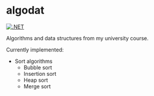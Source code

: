 # algodat

[![.NET](https://github.com/jfhr/algodat/actions/workflows/dotnet.yml/badge.svg)](https://github.com/jfhr/algodat/actions/workflows/dotnet.yml)

Algorithms and data structures from my university course.

Currently implemented:
- Sort algorithms
  - Bubble sort
  - Insertion sort
  - Heap sort
  - Merge sort
